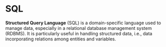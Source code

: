 # SQL
**Structured Query Language** (SQL) is a domain-specific language used to manage data, especially in a relational database management system (RDBMS). It is particularly useful in handling structured data, i.e., data incorporating relations among entities and variables.